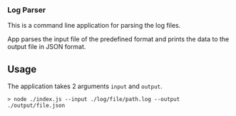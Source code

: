 ### Log Parser
This is a command line application for parsing the log files.

App parses the input file of the predefined format and prints the data to the output file in JSON format.

## Usage
The application takes 2 arguments `input` and `output`.
```shell
> node ./index.js --input ./log/file/path.log --output ./output/file.json
```
